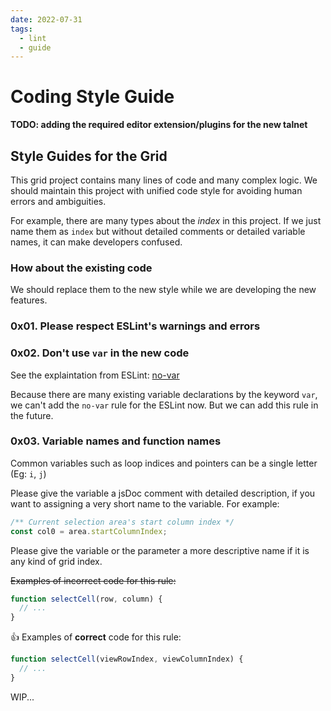 ```yaml
---
date: 2022-07-31
tags:
  - lint
  - guide
---
```


# Coding Style Guide

**TODO: adding the required editor extension/plugins for the new talnet**

## Style Guides for the Grid

This grid project contains many lines of code and many complex logic. 
We should maintain this project with unified code style for avoiding human errors and ambiguities.

For example, there are many types about the *index* in this project. 
If we just name them as `index` but without detailed comments or detailed variable names,
it can make developers confused.

### How about the existing code

We should replace them to the new style while we are developing the new features.

### 0x01. Please respect ESLint's warnings and errors

### 0x02. Don't use `var` in the new code

See the explaintation from ESLint: [no-var](https://eslint.org/docs/rules/no-var)

Because there are many existing variable declarations by the keyword `var`,
we can't add the `no-var` rule for the ESLint now. 
But we can add this rule in the future.

### 0x03. Variable names and function names

Common variables such as loop indices and pointers can be a single letter (Eg: `i`, `j`)

Please give the variable a jsDoc comment with detailed description,
if you want to assigning a very short name to the variable. For example:

``` javascript
/** Current selection area's start column index */
const col0 = area.startColumnIndex;
```

Please give the variable or the parameter a more descriptive name if it is any kind of grid index.

~~Examples of incorrect code for this rule:~~

``` javascript
function selectCell(row, column) {
  // ...
}
```

👍 Examples of **correct** code for this rule:

``` javascript
function selectCell(viewRowIndex, viewColumnIndex) {
  // ...
}
```

WIP...
